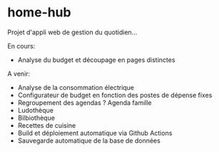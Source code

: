 # home-hub
Projet d'appli web de gestion du quotidien...

En cours:
* Analyse du budget et découpage en pages distinctes

A venir: 
* Analyse de la consommation électrique
* Configurateur de budget en fonction des postes de dépense fixes
* Regroupement des agendas ? Agenda famille
* Ludothèque
* Bilbiothèque
* Recettes de cuisine
* Build et déploiement automatique via Github Actions
* Sauvegarde automatique de la base de données